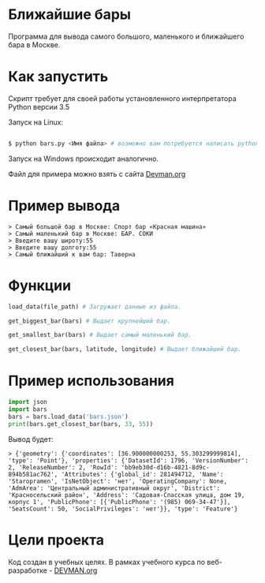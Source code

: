 # Ближайшие бары

Программа для вывода самого большого, маленького и ближайшего бара в Москве.


# Как запустить

Скрипт требует для своей работы установленного интерпретатора Python версии 3.5

Запуск на Linux:

```bash

$ python bars.py <Имя файла> # возможно вам потребуется написать python3, а не просто python.

```

Запуск на Windows происходит аналогично.

Файл для примера можно взять с сайта [Devman.org](https://devman.org/fshare/1503831681/4/)

# Пример вывода
```
> Самый большой бар в Москве: Спорт бар «Красная машина»
> Самый маленький бар в Москве: БАР. СОКИ
> Введите вашу широту:55
> Введите вашу долготу:55
> Самый ближайший к вам бар: Таверна
```
# Функции

```python
load_data(file_path) # Загружает данные из файла.
```

```python
get_biggest_bar(bars) # Выдает крупнейший бар.
```

```python
get_smallest_bar(bars) # Выдает самый маленький бар.
```

```python
get_closest_bar(bars, latitude, longitude) # Выдает ближайший бар.
```

# Пример использования

```python
import json
import bars
bars = bars.load_data('bars.json')
print(bars.get_closest_bar(bars, 33, 55))
```
Вывод будет:
```
> {'geometry': {'coordinates': [36.900000000253, 55.303299999814], 'type': 'Point'}, 'properties': {'DatasetId': 1796, 'VersionNumber': 2, 'ReleaseNumber': 2, 'RowId': 'bb9eb30d-d16b-4821-8d9c-894b581ac762', 'Attributes': {'global_id': 281494712, 'Name': 'Staropramen', 'IsNetObject': 'нет', 'OperatingCompany': None, 'AdmArea': 'Центральный административный округ', 'District': 'Красносельский район', 'Address': 'Садовая-Спасская улица, дом 19, корпус 1', 'PublicPhone': [{'PublicPhone': '(985) 069-34-47'}], 'SeatsCount': 50, 'SocialPrivileges': 'нет'}}, 'type': 'Feature'}
```

# Цели проекта

Код создан в учебных целях. В рамках учебного курса по веб-разработке - [DEVMAN.org](https://devman.org)
